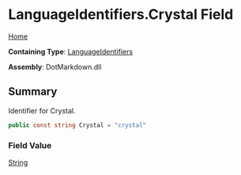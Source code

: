 # LanguageIdentifiers\.Crystal Field

[Home](../../../README.md)

**Containing Type**: [LanguageIdentifiers](../README.md)

**Assembly**: DotMarkdown\.dll

## Summary

Identifier for Crystal\.

```csharp
public const string Crystal = "crystal"
```

### Field Value

[String](https://docs.microsoft.com/en-us/dotnet/api/system.string)

